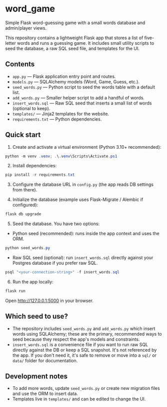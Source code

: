 # word_game

Simple Flask word-guessing game with a small words database and admin/player views.

This repository contains a lightweight Flask app that stores a list of five-letter words and runs a guessing game. It includes small utility scripts to seed the database, a raw SQL seed file, and templates for the UI.

## Contents

- `app.py` — Flask application entry point and routes.
- `models.py` — SQLAlchemy models (Word, Game, Guess, etc.).
- `seed_words.py` — Python script to seed the words table with a default list.
- `add_words.py` — Smaller helper script to add a handful of words.
- `insert_words.sql` — Raw SQL seed that inserts a small list of words (optional to keep).
- `templates/` — Jinja2 templates for the website.
- `requirements.txt` — Python dependencies.

## Quick start

1. Create and activate a virtual environment (Python 3.10+ recommended):

```powershell
python -m venv .venv; .\.venv\Scripts\Activate.ps1
```

2. Install dependencies:

```powershell
pip install -r requirements.txt
```

3. Configure the database URL in `config.py` (the app reads DB settings from there).

4. Initialize the database (example uses Flask-Migrate / Alembic if configured):

```powershell
flask db upgrade
```

5. Seed the database. You have two options:

- Python seed (recommended): runs inside the app context and uses the ORM.

```powershell
python seed_words.py
```

- Raw SQL seed (optional): run `insert_words.sql` directly against your Postgres database if you prefer raw SQL.

```powershell
psql "<your-connection-string>" -f insert_words.sql
```

6. Run the app locally:

```powershell
flask run
```

Open http://127.0.0.1:5000 in your browser.

## Which seed to use?

- The repository includes `seed_words.py` and `add_words.py` which insert words using SQLAlchemy; these are the primary, recommended ways to seed because they respect the app's models and constraints.
- `insert_words.sql` is a convenience file if you want to run raw SQL directly against the DB or keep a SQL snapshot. It's not referenced by the app. If you don't need it, it's safe to remove or move into a `sql/` or `data/` folder for documentation.

## Development notes

- To add more words, update `seed_words.py` or create new migration files and use the ORM to insert data.
- Templates live in `templates/` and can be edited to change the UI.